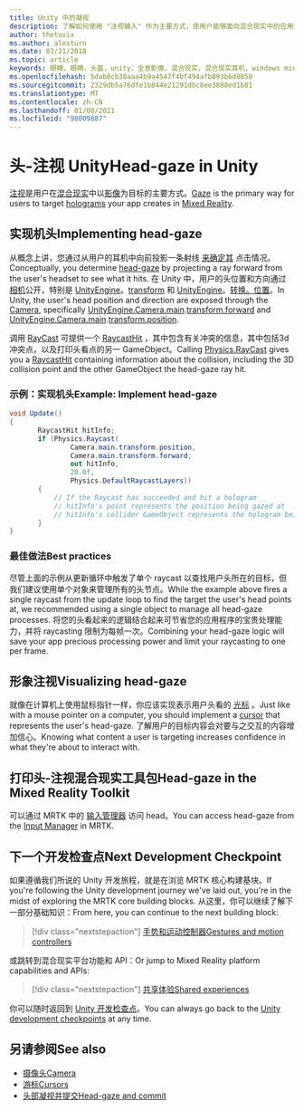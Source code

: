```yaml
---
title: Unity 中的凝视
description: 了解如何使用 "注视输入" 作为主要方式，使用户能够面向混合现实中的应用创建的全息影像。
author: thetuvix
ms.author: alexturn
ms.date: 03/21/2018
ms.topic: article
keywords: 眼睛，眼睛，头盔，unity，全息影像，混合现实，混合现实耳机，windows mixed reality 耳机，虚拟现实耳机，MRTK，混合现实工具包
ms.openlocfilehash: 5dab8cb38aaa4b9a4547f4bf494afb093b6d8058
ms.sourcegitcommit: 2329db5a76dfe1b844e21291dbc8ee3888ed1b81
ms.translationtype: MT
ms.contentlocale: zh-CN
ms.lasthandoff: 01/08/2021
ms.locfileid: "98009887"
---
```

# <a name="head-gaze-in-unity"></a><span data-ttu-id="f6234-104">头-注视 Unity</span><span class="sxs-lookup"><span data-stu-id="f6234-104">Head-gaze in Unity</span></span>

<span data-ttu-id="f6234-105">[注视](../../design/gaze-and-commit.md)是用户在[混合现实](../../discover/mixed-reality.md)中以[影像](../../discover/hologram.md)为目标的主要方式。</span><span class="sxs-lookup"><span data-stu-id="f6234-105">[Gaze](../../design/gaze-and-commit.md) is the primary way for users to target [holograms](../../discover/hologram.md) your app creates in [Mixed Reality](../../discover/mixed-reality.md).</span></span>

## <a name="implementing-head-gaze"></a><span data-ttu-id="f6234-106">实现机头</span><span class="sxs-lookup"><span data-stu-id="f6234-106">Implementing head-gaze</span></span>

<span data-ttu-id="f6234-107">从概念上讲，您通过从用户的耳机中向前投影一条射线 [来确定其](../../design/gaze-and-commit.md) 点击情况。</span><span class="sxs-lookup"><span data-stu-id="f6234-107">Conceptually, you determine [head-gaze](../../design/gaze-and-commit.md) by projecting a ray forward from the user's headset to see what it hits.</span></span> <span data-ttu-id="f6234-108">在 Unity 中，用户的头位置和方向通过 [相机](camera-in-unity.md)公开，特别是 [UnityEngine](https://docs.unity3d.com/ScriptReference/Camera-main.html)。[transform](https://docs.unity3d.com/ScriptReference/Transform-forward.html) 和 [UnityEngine](https://docs.unity3d.com/ScriptReference/Camera-main.html)。[转换。位置](https://docs.unity3d.com/ScriptReference/Transform-position.html)。</span><span class="sxs-lookup"><span data-stu-id="f6234-108">In Unity, the user's head position and direction are exposed through the [Camera](camera-in-unity.md), specifically [UnityEngine.Camera.main](https://docs.unity3d.com/ScriptReference/Camera-main.html).[transform.forward](https://docs.unity3d.com/ScriptReference/Transform-forward.html) and [UnityEngine.Camera.main](https://docs.unity3d.com/ScriptReference/Camera-main.html).[transform.position](https://docs.unity3d.com/ScriptReference/Transform-position.html).</span></span>

<span data-ttu-id="f6234-109">调用 [RayCast](https://docs.unity3d.com/ScriptReference/Physics.Raycast.html) 可提供一个 [RaycastHit](https://docs.unity3d.com/ScriptReference/RaycastHit.html) ，其中包含有关冲突的信息，其中包括3d 冲突点，以及打印头看点的另一 GameObject。</span><span class="sxs-lookup"><span data-stu-id="f6234-109">Calling [Physics.RayCast](https://docs.unity3d.com/ScriptReference/Physics.Raycast.html) gives you a [RaycastHit](https://docs.unity3d.com/ScriptReference/RaycastHit.html) containing information about the collision, including the 3D collision point and the other GameObject the head-gaze ray hit.</span></span>

### <a name="example-implement-head-gaze"></a><span data-ttu-id="f6234-110">示例：实现机头</span><span class="sxs-lookup"><span data-stu-id="f6234-110">Example: Implement head-gaze</span></span>

```cs
void Update()
{
       RaycastHit hitInfo;
       if (Physics.Raycast(
               Camera.main.transform.position,
               Camera.main.transform.forward,
               out hitInfo,
               20.0f,
               Physics.DefaultRaycastLayers))
       {
           // If the Raycast has succeeded and hit a hologram
           // hitInfo's point represents the position being gazed at
           // hitInfo's collider GameObject represents the hologram being gazed at
       }
}
```

### <a name="best-practices"></a><span data-ttu-id="f6234-111">最佳做法</span><span class="sxs-lookup"><span data-stu-id="f6234-111">Best practices</span></span>

<span data-ttu-id="f6234-112">尽管上面的示例从更新循环中触发了单个 raycast 以查找用户头所在的目标，但我们建议使用单个对象来管理所有的头节点。</span><span class="sxs-lookup"><span data-stu-id="f6234-112">While the example above fires a single raycast from the update loop to find the target the user's head points at, we recommended using a single object to manage all head-gaze processes.</span></span> <span data-ttu-id="f6234-113">将您的头看起来的逻辑结合起来可节省您的应用程序的宝贵处理能力，并将 raycasting 限制为每帧一次。</span><span class="sxs-lookup"><span data-stu-id="f6234-113">Combining your head-gaze logic will save your app precious processing power and limit your raycasting to one per frame.</span></span>

## <a name="visualizing-head-gaze"></a><span data-ttu-id="f6234-114">形象注视</span><span class="sxs-lookup"><span data-stu-id="f6234-114">Visualizing head-gaze</span></span>

<span data-ttu-id="f6234-115">就像在计算机上使用鼠标指针一样，你应该实现表示用户头看的 [光标](../../design/cursors.md) 。</span><span class="sxs-lookup"><span data-stu-id="f6234-115">Just like with a mouse pointer on a computer, you should implement a [cursor](../../design/cursors.md) that represents the user's head-gaze.</span></span> <span data-ttu-id="f6234-116">了解用户的目标内容会对要与之交互的内容增加信心。</span><span class="sxs-lookup"><span data-stu-id="f6234-116">Knowing what content a user is targeting increases confidence in what they're about to interact with.</span></span>

## <a name="head-gaze-in-the-mixed-reality-toolkit"></a><span data-ttu-id="f6234-117">打印头-注视混合现实工具包</span><span class="sxs-lookup"><span data-stu-id="f6234-117">Head-gaze in the Mixed Reality Toolkit</span></span> 
<span data-ttu-id="f6234-118">可以通过 MRTK 中的 [输入管理器](https://microsoft.github.io/MixedRealityToolkit-Unity/Documentation/Input/Overview.html) 访问 head。</span><span class="sxs-lookup"><span data-stu-id="f6234-118">You can access head-gaze from the [Input Manager](https://microsoft.github.io/MixedRealityToolkit-Unity/Documentation/Input/Overview.html) in MRTK.</span></span>

## <a name="next-development-checkpoint"></a><span data-ttu-id="f6234-119">下一个开发检查点</span><span class="sxs-lookup"><span data-stu-id="f6234-119">Next Development Checkpoint</span></span>

<span data-ttu-id="f6234-120">如果遵循我们所说的 Unity 开发旅程，就是在浏览 MRTK 核心构建基块。</span><span class="sxs-lookup"><span data-stu-id="f6234-120">If you're following the Unity development journey we've laid out, you're in the midst of exploring the MRTK core building blocks.</span></span> <span data-ttu-id="f6234-121">从这里，你可以继续了解下一部分基础知识：</span><span class="sxs-lookup"><span data-stu-id="f6234-121">From here, you can continue to the next building block:</span></span>

> [!div class="nextstepaction"]
> [<span data-ttu-id="f6234-122">手势和运动控制器</span><span class="sxs-lookup"><span data-stu-id="f6234-122">Gestures and motion controllers</span></span>](gestures-and-motion-controllers-in-unity.md)

<span data-ttu-id="f6234-123">或跳转到混合现实平台功能和 API：</span><span class="sxs-lookup"><span data-stu-id="f6234-123">Or jump to Mixed Reality platform capabilities and APIs:</span></span>

> [!div class="nextstepaction"]
> [<span data-ttu-id="f6234-124">共享体验</span><span class="sxs-lookup"><span data-stu-id="f6234-124">Shared experiences</span></span>](shared-experiences-in-unity.md)

<span data-ttu-id="f6234-125">你可以随时返回到 [Unity 开发检查点](unity-development-overview.md#2-core-building-blocks)。</span><span class="sxs-lookup"><span data-stu-id="f6234-125">You can always go back to the [Unity development checkpoints](unity-development-overview.md#2-core-building-blocks) at any time.</span></span>

## <a name="see-also"></a><span data-ttu-id="f6234-126">另请参阅</span><span class="sxs-lookup"><span data-stu-id="f6234-126">See also</span></span>
* [<span data-ttu-id="f6234-127">摄像头</span><span class="sxs-lookup"><span data-stu-id="f6234-127">Camera</span></span>](camera-in-unity.md)
* [<span data-ttu-id="f6234-128">游标</span><span class="sxs-lookup"><span data-stu-id="f6234-128">Cursors</span></span>](../../design/cursors.md)
* [<span data-ttu-id="f6234-129">头部凝视并提交</span><span class="sxs-lookup"><span data-stu-id="f6234-129">Head-gaze and commit</span></span>](../../design/gaze-and-commit.md)
